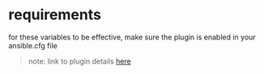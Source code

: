 # requirements

for these variables to be effective, make sure the plugin is enabled in your ansible.cfg file

>note: link to plugin details [here](https://avd.arista.com/4.3/plugins/index.html?h=arista.avd.global_vars#aristaavdglobal_vars)
